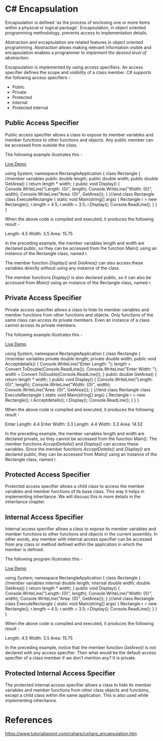 # C# Encapsulation

Encapsulation is defined 'as the process of enclosing one or more items within a physical or logical package'. Encapsulation, in object oriented programming methodology, prevents access to implementation details.

Abstraction and encapsulation are related features in object oriented programming. Abstraction allows making relevant information visible and encapsulation enables a programmer to *implement the desired level of abstraction*.

Encapsulation is implemented by using access specifiers. An access specifier defines the scope and visibility of a class member. C# supports the following access specifiers -

-   Public
-   Private
-   Protected
-   Internal
-   Protected internal

Public Access Specifier
-----------------------

Public access specifier allows a class to expose its member variables and member functions to other functions and objects. Any public member can be accessed from outside the class.

The following example illustrates this -

[Live Demo](http://tpcg.io/K4GlIi)

using  System;  namespace  RectangleApplication  {  class  Rectangle  {  //member variables  public  double length;  public  double width;  public  double  GetArea()  {  return length * width;  }  public  void  Display()  {  Console.WriteLine("Length: {0}", length);  Console.WriteLine("Width: {0}", width);  Console.WriteLine("Area: {0}",  GetArea());  }  }//end class Rectangle  class  ExecuteRectangle  {  static  void  Main(string[] args)  {  Rectangle r =  new  Rectangle(); r.length =  4.5; r.width =  3.5; r.Display();  Console.ReadLine();  }  }  }

When the above code is compiled and executed, it produces the following result -

Length: 4.5
Width: 3.5
Area: 15.75

In the preceding example, the member variables length and width are declared public, so they can be accessed from the function Main() using an instance of the Rectangle class, named r.

The member function *Display()* and *GetArea()* can also access these variables directly without using any instance of the class.

The member functions *Display()* is also declared public, so it can also be accessed from *Main()* using an instance of the Rectangle class, named r.

Private Access Specifier
------------------------

Private access specifier allows a class to hide its member variables and member functions from other functions and objects. Only functions of the same class can access its private members. Even an instance of a class cannot access its private members.

The following example illustrates this -

[Live Demo](http://tpcg.io/rIUpfp)

using  System;  namespace  RectangleApplication  {  class  Rectangle  {  //member variables  private  double length;  private  double width;  public  void  Acceptdetails()  {  Console.WriteLine("Enter Length: "); length =  Convert.ToDouble(Console.ReadLine());  Console.WriteLine("Enter Width: "); width =  Convert.ToDouble(Console.ReadLine());  }  public  double  GetArea()  {  return length * width;  }  public  void  Display()  {  Console.WriteLine("Length: {0}", length);  Console.WriteLine("Width: {0}", width);  Console.WriteLine("Area: {0}",  GetArea());  }  }//end class Rectangle  class  ExecuteRectangle  {  static  void  Main(string[] args)  {  Rectangle r =  new  Rectangle(); r.Acceptdetails(); r.Display();  Console.ReadLine();  }  }  }

When the above code is compiled and executed, it produces the following result -

Enter Length:
4.4
Enter Width:
3.3
Length: 4.4
Width: 3.3
Area: 14.52

In the preceding example, the member variables length and width are declared private, so they cannot be accessed from the function Main(). The member functions *AcceptDetails()* and *Display()* can access these variables. Since the member functions *AcceptDetails()* and *Display()* are declared public, they can be accessed from *Main()* using an instance of the Rectangle class, named r.

Protected Access Specifier
--------------------------

Protected access specifier allows a child class to access the member variables and member functions of its base class. This way it helps in implementing inheritance. We will discuss this in more details in the inheritance chapter.

Internal Access Specifier
-------------------------

Internal access specifier allows a class to expose its member variables and member functions to other functions and objects in the current assembly. In other words, any member with internal access specifier can be accessed from any class or method defined within the application in which the member is defined.

The following program illustrates this -

[Live Demo](http://tpcg.io/m3ixfT)

using  System;  namespace  RectangleApplication  {  class  Rectangle  {  //member variables  internal  double length;  internal  double width;  double  GetArea()  {  return length * width;  }  public  void  Display()  {  Console.WriteLine("Length: {0}", length);  Console.WriteLine("Width: {0}", width);  Console.WriteLine("Area: {0}",  GetArea());  }  }//end class Rectangle  class  ExecuteRectangle  {  static  void  Main(string[] args)  {  Rectangle r =  new  Rectangle(); r.length =  4.5; r.width =  3.5; r.Display();  Console.ReadLine();  }  }  }

When the above code is compiled and executed, it produces the following result -

Length: 4.5
Width: 3.5
Area: 15.75

In the preceding example, notice that the member function *GetArea()* is not declared with any access specifier. Then what would be the default access specifier of a class member if we don't mention any? It is private.

Protected Internal Access Specifier
-----------------------------------

The protected internal access specifier allows a class to hide its member variables and member functions from other class objects and functions, except a child class within the same application. This is also used while implementing inheritance.

# References
https://www.tutorialspoint.com/csharp/csharp_encapsulation.htm

